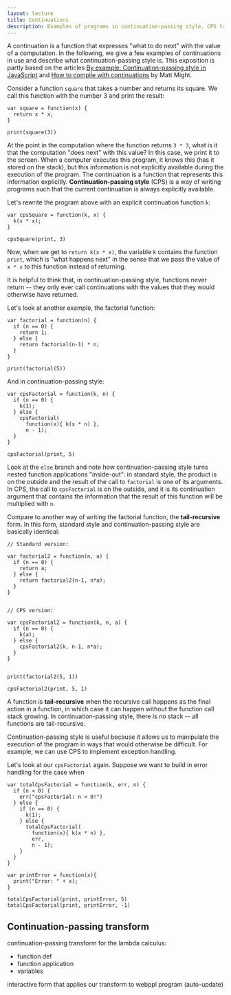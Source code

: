 ```yaml
---
layout: lecture
title: Continuations
description: Examples of programs in continuation-passing style. CPS transform.
---
```


A continuation is a function that expresses "what to do next" with the value of a computation. In the following, we give a few examples of continuations in use and describe what continuation-passing style is. This exposition is partly based on the articles [By example: Continuation-passing style in JavaScript](http://matt.might.net/articles/by-example-continuation-passing-style/) and [How to compile with continuations](http://matt.might.net/articles/cps-conversion/) by Matt Might.

Consider a function `square` that takes a number and returns its square. We call this function with the number 3 and print the result:

~~~~
var square = function(x) {
  return x * x;
}

print(square(3))
~~~~

At the point in the computation where the function returns `3 * 3`, what is it that the computation "does next" with this value? In this case, we print it to the screen. When a computer executes this program, it knows this (has it stored on the stack), but this information is not explicitly available during the execution of the program. The continuation is a function that represents this information explicitly. **Continuation-passing style** (CPS) is a way of writing programs such that the current continuation is always explicitly available.

Let's rewrite the program above with an explicit continuation function `k`:

~~~~
var cpsSquare = function(k, x) {
  k(x * x);
}

cpsSquare(print, 3)
~~~~

Now, when we get to `return k(x * x)`, the variable `k` contains the function `print`, which is "what happens next" in the sense that we pass the value of `x * x` to this function instead of returning.

It is helpful to think that, in continuation-passing style, functions never return -- they only ever call continuations with the values that they would otherwise have returned.

Let's look at another example, the factorial function:

~~~~
var factorial = function(n) {
  if (n == 0) {
    return 1;
  } else {
    return factorial(n-1) * n;
  }
}

print(factorial(5))
~~~~

And in continuation-passing style:

~~~~
var cpsFactorial = function(k, n) {
  if (n == 0) {
    k(1);
  } else {
    cpsFactorial(
      function(x){ k(x * n) },
      n - 1);
  }
}

cpsFactorial(print, 5)
~~~~

Look at the `else` branch and note how continuation-passing style turns nested function applications "inside-out": in standard style, the product is on the outside and the result of the call to `factorial` is one of its arguments. In CPS, the call to `cpsFactorial` is on the outside, and it is its continuation argument that contains the information that the result of this function will be multiplied with `n`.

Compare to another way of writing the factorial function, the **tail-recursive** form. In this form, standard style and continuation-passing style are basically identical:

~~~~
// Standard version:

var factorial2 = function(n, a) {
  if (n == 0) {
    return a;
  } else {
    return factorial2(n-1, n*a);
  }
}


// CPS version:

var cpsFactorial2 = function(k, n, a) {
  if (n == 0) {
    k(a);
  } else {
    cpsFactorial2(k, n-1, n*a);
  }
}


print(factorial2(5, 1))

cpsFactorial2(print, 5, 1)
~~~~

A function is **tail-recursive** when the recursive call happens as the final action in a function, in which case it can happen without the function call stack growing. In continuation-passing style, there is no stack -- all functions are tail-recursive.

Continuation-passing style is useful because it allows us to manipulate the execution of the program in ways that would otherwise be difficult. For example, we can use CPS to implement exception handling.

Let's look at our `cpsFactorial` again. Suppose we want to build in error handling for the case when 

~~~~
var totalCpsFactorial = function(k, err, n) {
  if (n < 0) {
    err("cpsFactorial: n < 0!")
  } else {
    if (n == 0) {
      k(1);
    } else {
      totalCpsFactorial(
        function(x){ k(x * n) },
        err,
        n - 1);
    }
  }
}

var printError = function(x){
  print("Error: " + x);
}

totalCpsFactorial(print, printError, 5)
totalCpsFactorial(print, printError, -1)
~~~~

## Continuation-passing transform

continuation-passing transform for the lambda calculus:

- function def
- function application
- variables

interactive form that applies our transform to webppl program (auto-update)
